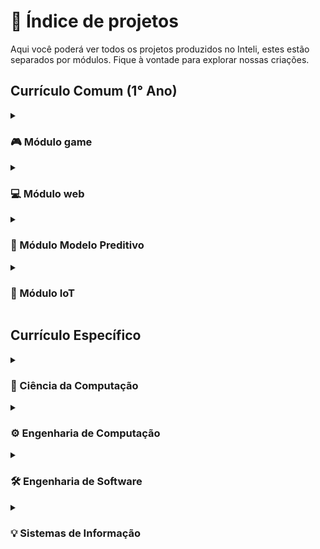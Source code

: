 # 🚀 Índice de projetos
Aqui você poderá ver todos os projetos produzidos no Inteli, estes estão separados por módulos. Fique à vontade para explorar nossas criações.

<h2>Currículo Comum (1° Ano)</h2>

<details>
  <summary><h3>🎮 Módulo game</h3></summary>
  <details>
     <summary><h4>2022.1</h4></summary>
      <a href="https://github.com/2022M1T1-Inteli">Ambev</a>
      <br><a href="https://github.com/2022M1T2-Inteli">BTG Pactual</a>
      <br><a href="https://github.com/2022M1T3-Inteli">Constituição Escola</a>
      <br><a href="https://github.com/2022M1T4-Inteli">Inteli - Instituto de Tecnologia e Liderança</a>
      <br><a href="https://github.com/2022M1T5-Inteli">FMUSP - Faculdade de Medicina da USP</a>
  </details>

  <details>
   <summary><h4>2022.3</h4></summary>
      <br><a href="https://github.com/2022M1T6-inteli">Dell</a>
  </details>
  
  <details>
     <summary><h4>2023.1</h4></summary>
    <a href="https://github.com/2023M1T6-Inteli">Unipar</a>
     <br><a href="https://github.com/2023M1T7-Inteli">UFAL - Universidade Federal de Alagoas</a>
     <br><a href="https://github.com/2023M1T8-Inteli">V.tal</a>
     <br><a href="https://github.com/2023M1T9-Inteli">Cia de Talentos</a>
  </details>

<details>
     <summary><h4>2024.1</h4></summary>
    <a href="https://github.com/InteliProjects/2024-T0011-IN01">Oracle</a>
     <br><a href="https://github.com/InteliProjects/2024-T0012-IN01">UNILEVER</a>
     <br><a href="https://github.com/InteliProjects/2024-T0013-IN01">FMUSP</a>
     <br><a href="https://github.com/InteliProjects/2024-T0014-IN01">Meta</a>
  </details>

  <details>
     <summary><h4>2025.1</h4></summary>
    <a href="https://github.com/InteliProjects/2025-1A-T15-IN01">Dr. Pet</a>
     <br><a href="https://github.com/InteliProjects/2025-1A-T16-IN01/tree/main">BTG Pactual</a>
     <br><a href="https://github.com/InteliProjects/2025-1A-T17-IN01">MARS</a>
     <br><a href="https://github.com/InteliProjects/2025-1A-T18-IN01">VIVO</a>
     <br><a href="https://github.com/InteliProjects/2025-1A-T19-IN01">Google</a>
  </details>

</details>


<details>
<summary><h3>💻 Módulo web</h3></summary>

  <details>
   <summary><h4>2022.2</h4></summary>
      <a href="https://github.com/2022M2T1-Inteli">Brazilians in Tech</a>
      <br><a href="https://github.com/2022M2T2-Inteli">Revirar</a>
      <br><a href="https://github.com/2022M2T3-Inteli">Yamaha</a>
      <br><a href="https://github.com/2022M2T4-Inteli">HURB</a>
      <br><a href="https://github.com/2022M2T5-Inteli">Falconi</a>
  </details>
  
  <details>
   <summary><h4>2022.4</h4></summary>
    <a href="https://github.com/2022M2T6-Inteli">MRV</a>
  </details>

  <details>
     <summary><h4>2023.2</h4></summary>
    <a href="https://github.com/2023M2T6-Inteli">Nova Escola</a>
     <br><a href="https://github.com/2023M2T7-Inteli">Natura</a>
     <br><a href="https://github.com/2023M2T8-Inteli">IPT - Instituto de Pesquisas Tecnológicas</a>
     <br><a href="https://github.com/2023M2T9-Inteli">Banco Pan</a>
  </details>

  <details>
     <summary><h4>2024.2</h4></summary>
    <a href="https://github.com/InteliProjects/2024-T0011-IN02">Parceiros Voluntários</a>
     <br><a href="https://github.com/InteliProjects/2024-1B-T12-IN02">ZUYD</a>
     <br><a href="https://github.com/InteliProjects/2024-T0013-IN02">Dell</a>
     <br><a href="https://github.com/InteliProjects/2024-1B-T14-IN02">Inspa</a>
  </details>

  
    
</details>

<details>
  <summary><h3>🧠 Módulo Modelo Preditivo</h3></summary>

  <details>
   <summary><h4>2022.3</h4></summary>
    <a href="https://github.com/2022M3T1-Inteli">Banco Pan</a>
    <br><a href="https://github.com/2022M3T2-Inteli">Everymind</a>
    <br><a href="https://github.com/2022M3T3-Inteli">Rappi</a>
    <br><a href="https://github.com/2022M3T4-Inteli">FMUSP - Faculdade de Medicina da USP</a>
    <br><a href="https://github.com/2022M3T5-Inteli">TV Gazeta</a>
  </details>
  
  <details>
     <summary><h4>2023.1</h4></summary>
    <a href="https://github.com/2023M3T5-Inteli">FMUSP - Faculdade de Medicina da USP</a>
  </details>

  <details>
     <summary><h4>2023.3</h4></summary>
    <a href="https://github.com/2023M3T7-Inteli">BCG - Boston Consulting Group</a>
    <br><a href="https://github.com/2023M3T8-Inteli">Bettha</a>
    <br><a href="https://github.com/2023M3T9-Inteli">Mobly</a>
    <br><a href="https://github.com/2023M3T10-Inteli">CVM - Comissão de Valores Imobiliários</a>
  </details>

  <details>
     <summary><h4>2024.3</h4></summary>
    <a href="https://github.com/InteliProjects/2024-2A-T13-IN03">UNIPAR</a>
     <br><a href="https://github.com/InteliProjects/2024-2A-T11-IN03">Compass</a>
     <br><a href="https://github.com/InteliProjects/2024-2A-T12-IN03">Rede Gazeta</a>
     <br><a href="https://github.com/InteliProjects/2024-2A-T14-IN03">IBM</a>
  </details>

</details>

<details>
  <summary><h3>🤖 Módulo IoT</h3></summary>
  
  <details>
   <summary><h4>2022.4</h4></summary>
    <a href="https://github.com/2022M4T1-Inteli">IPT - Instituto de Pesquisas Tecnológicas</a>
    <br><a href="https://github.com/2022M4T2-Inteli">Beacon School</a>
    <br><a href="https://github.com/2022M4T3-Inteli">Atech Embraer</a>
    <br><a href="https://github.com/2022M4T4-Inteli">Estapar</a>
    <br><a href="https://github.com/2022M4T5-Inteli">Gerdau</a>
  </details>
  
  <details>
     <summary><h4>2023.2</h4></summary>
    <a href="https://github.com/2023M4T5-Inteli">Pirelli</a>
  </details>

  <details>
   <summary><h4>2023.4</h4></summary>
    <a href="https://github.com/2023M4T7Inteli">Hospital Sírio-Libanês</a>
    <br><a href="https://github.com/2023M4T8Inteli">RNP - Rede Nacional De Ensino E Pesquisa</a>
    <br><a href="https://github.com/2023M4T9Inteli">IPT - Instituto de Pesquisas Tecnológicas</a>
    <br><a href="https://github.com/2023M4T10Inteli">Atvos</a>
  </details>

  <details>
     <summary><h4>2024.4</h4></summary>
    <a href="https://github.com/InteliProjects/2024-2B-T12-IN04">IPT</a>
     <br><a href="https://github.com/InteliProjects/2024-2B-T14-IN04">Instituto Apontar</a>
     <br><a href="https://github.com/InteliProjects/2024-2B-T13-IN04">Prodesp</a>
     <br><a href="https://github.com/InteliProjects/2024-2B-T11-IN04">Abundance</a>
  </details>
  
</details>

<h2>Currículo Específico</h2>

<details>
  <summary><h3>🔬 Ciência da Computação</h3></summary>
   <details>
     <summary><h4>2° Ano</h4></summary>
      <details>
         <summary><h5>Módulo 5 - Solução de alto desempenho usando grafos</h5></summary>
        <a href="https://github.com/2023M5T1-Inteli">2023.1 - AEL Sistemas</a>
        <br><a href="https://github.com/2023M5T5-Inteli">2023.3 - Rockwell Automation</a>
        <br><a href="https://github.com/InteliProjects/2024-T0007-CC05">2024.1 - Vale</a>
        <br><a href="https://github.com/InteliProjects/2025-1A-T11-CC05">2025.1 - ComGás</a>
      </details>
      <details>
         <summary><h5>Módulo 6 - Solução de problemas de otimização e pesquisa operacional</h5></summary>
        <a href="https://github.com/2023M6T1-Inteli">2023.2 - Klabin</a>
        <br><a href="https://github.com/2023M6T5Inteli">2023.4 - V.tal</a>
        <br><a href="https://github.com/InteliProjects/2024-T0007-CC06">2024.2 - Aegea</a>
      </details>
      <details>
         <summary><h5>Módulo 7 - Aplicação escalável em sistemas distribuídos</h5></summary>
        <a href="https://github.com/2023M7T1-Inteli">2023.3 - Stone</a>
        <br><a href="https://github.com/InteliProjects/2024-T0005-CC07">2024.1 - VIVO</a>
        <br><a href="https://github.com/InteliProjects/2024-2A-T07-CC07">2024.3 - VIVO</a>
      </details>
      <details>
         <summary><h5>Módulo 8 - Desenvolvimento de uma IDE para um sistema embarcado</h5></summary>
        <a href="https://github.com/2023M8T1Inteli">2023.4 - AACD</a>
        <br><a href="https://github.com/InteliProjects/2024-T0005-CC08">2024.2 - FMUSP</a>
        <br><a href="https://github.com/InteliProjects/2024-2B-T07-CC08">2024.4 - Instituto Vita</a>
      </details>
  </details>
   <details>
     <summary><h4>3° Ano</h4></summary>
      <details>
         <summary><h5>Módulo 9 - Aplicação de redes neurais artificiais em aprendizado por reforço</h5></summary>
            <a href="https://github.com/InteliProjects/2024-T0001-CC09">2024.1 - BTG Pactual</a>
            <br><a href="https://github.com/InteliProjects/2024-2A-T05-CC09">2024.3 - BetterBeef</a>
            <br><a href="https://github.com/InteliProjects/2025-1A-T07-CC09">2025.1 - Atvos</a>
      </details>
      <details>
         <summary><h5>Módulo 10 - Sistema de deep learning aplicado à visão computacional</h5></summary>
            <a href="https://github.com/InteliProjects/2024-T0001-CC10">2024.2 - A de Agro/Sette</a>
            <br><a href="https://github.com/InteliProjects/2024-2B-T05-CC10">2024.4 - Minipa</a>
      </details>
      <details>
         <summary><h5>Módulo 11 - Sistema de processamento de linguagem natural com IA generativa</h5></summary>
         <a href="https://github.com/InteliProjects/2024-2A-T01-CC11">2024.3 - Brastel</a>
         <br><a href="https://github.com/InteliProjects/2025-1A-T05-CC11">2025.3 - Uber</a>
      </details>
  </details>
</details>
<details>
  <summary><h3>⚙️ Engenharia de Computação</h3></summary>
   <details>
     <summary><h4>2° Ano</h4></summary>
      <details>
         <summary><h5>Módulo 5 - Concepção de sistema de automação industrial</h5></summary>
            <a href="https://github.com/2023M5T2-Inteli">2023.1 - IPT - Instituto de Pesquisas Tecnológicas</a>
            <br><a href="https://github.com/InteliProjects/2024-T0008-EC05">2024.1 - Hospital Sírio Libanês</a>
      </details>
      <details>
         <summary><h5>Módulo 6 - Simulação de robôs para aplicações diversas</h5></summary>
        <a href="https://github.com/2023M6T2-Inteli">2023.2 - Gerdau</a>
        <br><a href="https://github.com/InteliProjects/2024-T0008-EC06">2024.2 - ATVOS</a>
      </details>
      <details>
         <summary><h5>Módulo 7 - Projeto de sistema de manutenção preditiva</h5></summary>
        <a href="https://github.com/2023M7T2-Inteli">2023.3 - Azul - Linhas Aéreas Brasileiras</a>
        <br><a href="https://github.com/InteliProjects/2024-2A-T08-EC07">2024.3 - Volkswagen</a>
      </details>
      <details>
         <summary><h5>Módulo 8 - Prototipação de um veículo autônomo</h5></summary>
        <a href="https://github.com/2023M8T2-Inteli">2023.4 - Ambev</a>
        <br><a href="https://github.com/InteliProjects/2024-2B-T08-EC08">2024.4 - IBM</a>
      </details>
  </details>
   <details>
     <summary><h4>3° Ano</h4></summary>
      <details>
         <summary><h5>Módulo 9 - Hiperconectividade para cidades inteligentes</h5></summary>
            <a href="https://github.com/InteliProjects/2024-T0002-EC09">2024.1 - PRODAM</a>
      </details>
      <details>
         <summary><h5>Módulo 10 - Aplicações hiperescaláveis</h5></summary>
            <a href="https://github.com/InteliProjects/2024-1B-T02-EC10">2024.2 - Hospital Sírio Libanês</a>
      </details>
      <details>
         <summary><h5>Módulo 11 - Sistema em edge computing</h5></summary>
            <a href="https://github.com/InteliProjects/2024-2A-T02-EC11">2024.3 - Abundance</a>
      </details>
  </details>
</details>
<details>
  <summary><h3>🛠️ Engenharia de Software</h3></summary>
   <details>
     <summary><h4>2° Ano</h4></summary>
      <details>
         <summary><h5>Módulo 5 - Desenvolvimento de serviços em cloud computing</h5></summary>
          <a href="https://github.com/2023M5T3-Inteli">2023.1 - Dell</a>
          <br><a href="https://github.com/2023M5T06-Inteli">2023.3 - Inteli - Instituto de Tecnologia e Liderança</a>
          <br><a href="https://github.com/InteliProjects/2024-T0009-ES05">2024.1 - Gerando Falcões</a>
          <br><a href="https://github.com/InteliProjects/2025-1A-T13-ES05">2025.1 - CPS Centro Paula Souza</a>
      </details>
      <details>
         <summary><h5>Módulo 6 - Elaboração de aplicação para dispositivos móveis</h5></summary>
          <a href="https://github.com/2023M6T3-Inteli">2023.2 - Dell</a>
          <br><a href="https://github.com/2023M5T06-Inteli">2023.4 - SEDUC - Secretária da Educação do Estado de São Paulo</a>
          <br><a href="https://github.com/InteliProjects/2024-1B-T09-ES06">2024.2 - Fundação Dom Cabral</a>
      </details>
      <details>
         <summary><h5>Módulo 7 - Implantação de automação com reconhecimento de voz</h5></summary>
            <a href="https://github.com/2023M7T3-Inteli">2023.3 - IBM</a>
            <br><a href="https://github.com/InteliProjects/2024-T0006-ES07">2024.1 - SambaTech</a>
            <br><a href="https://github.com/InteliProjects/2024-2A-T09-ES07">2024.3 - Bank Of America</a>
      </details>
      <details>
         <summary><h5>Módulo 8 - Projeto de arquitetura de software</h5></summary>
          <a href="https://github.com/2023M8T3Inteli">2023.4 - Meta</a>
          <br><a href="https://github.com/InteliProjects/2024-1B-T06-ES08">2024.2 - Bank Of America</a>
          <br><a href="https://github.com/InteliProjects/2024-2B-T09-ES08">2024.4 - IPT</a>
      </details>
  </details>
   <details>
     <summary><h4>3° Ano</h4></summary>
      <details>
         <summary><h5>Módulo 9 - Testes automatizados e controle de qualidade de software</h5></summary>
         <a href="https://github.com/InteliProjects/2024-T0003-ES09">2024.1 - Track.Co</a>
         <br><a href="https://github.com/InteliProjects/2024-2A-T06-ES09">2024.3 - Cogny</a>
         <br><a href="https://github.com/InteliProjects/2025-1A-T09-ES09">2025.1 - Rappi</a>
      </details>
      <details>
         <summary><h5>Módulo 10 - Fluxo de entrega contínua</h5></summary>
            <a href="https://github.com/InteliProjects/2024-T0003-ES10">2024.2 - Everymind</a>
            <br><a href="https://github.com/InteliProjects/2024-2B-T06-ES10">2024.4 - Cogny</a>
      </details>
      <details>
         <summary><h5>Módulo 11 - Estrutura e governança para análise de dados</h5></summary>
         <a href="https://github.com/InteliProjects/2024-2A-T03-ES11">2024.3 - BCG</a>
      </details>
  </details>
</details>
<details>
  <summary><h3>💡 Sistemas de Informação</h3></summary>
  <details>
     <summary><h4>2° Ano</h4></summary>
      <details>
        <summary><h5>Módulo 5 - Desenvolvimento de software descentralizado utilizando blockchain</h5></summary>
        <a href="https://github.com/2023M5T4-Inteli">2023.1 - Coover</a>
        <br><a href="https://github.com/InteliProjects/2024-T0010-SI05">2024.1 - Alliance Consultoria</a>
        <br><a href="https://github.com/InteliProjects/2025-1A-T14-SI05">2025.1 - Abundance</a>

      </details>
      <details>
        <summary><h5>Módulo 6 - Elaboração de aplicação utilizando processamento de linguagem natural</h5></summary>
        <a href="https://github.com/2023M6T4-Inteli">2023.2 - BTG Pactual</a>
        <br><a href="https://github.com/InteliProjects/2024-1B-T10-SI06">2024.2 - Uber</a>
      </details>
      <details>
        <summary><h5>Módulo 7 - Implantação de sistemas de gestão empresarial</h5></summary>
        <a href="https://github.com/2023M7T4-Inteli">2023.3 - G2 Tecnologia</a>
        <br><a href="https://github.com/InteliProjects/2024-2A-T10-SI07">2024.3 - G2 Tecnologia</a>
      </details>
      <details>
        <summary><h5>Módulo 8 - Integração, gerenciamento e análise de big data</h5></summary>
        <a href="https://github.com/2023M8T4Inteli">2023.4 - Integration</a>
        <br><a href="https://github.com/InteliProjects/2024-2B-T10-SI08">2024.4 - CPTM</a>
      </details>
  </details>
  <details>
     <summary><h4>3° Ano</h4></summary>
      <details>
         <summary><h5>Módulo 9 - Relatórios e painéis de controle de dados gerenciais</h5></summary>
        <a href="https://github.com/InteliProjects/2024-T0004-SI09">2024.1 - Volkswagen</a>
        <a href="https://github.com/InteliProjects/2025-1A-T10-SI09">2024.1 - Cia de Talentos</a>
      </details>
      <details>
         <summary><h5>Módulo 10 - Análise comportamental de usuário em interfaces digitais</h5></summary>
        <a href="https://github.com/InteliProjects/2024-1B-T04-SI10">2024.2 - Pearson</a>
      </details>
      <details>
         <summary><h5>Módulo 11 - Modelo preditivo em aplicações de negócios utilizando Deep Learning</h5></summary>
         <a href="https://github.com/InteliProjects/2024-2A-T04-SI11">2024.3 - Aegea</a>
      </details>
  </details>
</details>








## Time acadêmico

Conheça nosso <a href="https://www.inteli.edu.br/corpo-docente/">Corpo Docente</a>.

## Licença

<img style="height:22px!important;margin-left:3px;vertical-align:text-bottom;" src="https://mirrors.creativecommons.org/presskit/icons/cc.svg?ref=chooser-v1"> <img style="height:22px!important;margin-left:3px;vertical-align:text-bottom;" src="https://mirrors.creativecommons.org/presskit/icons/by.svg?ref=chooser-v1">  Todos os projetos são públicos e podem ser reutilizados, sendo apenas necessária a atribuição dos autores (Conforme a licença Creative Commons - <a href="http://creativecommons.org/licenses/by/4.0/?ref=chooser-v1" target="_blank" rel="license noopener noreferrer" style="display:inline-block;">Attribution 4.0 International</a>)
